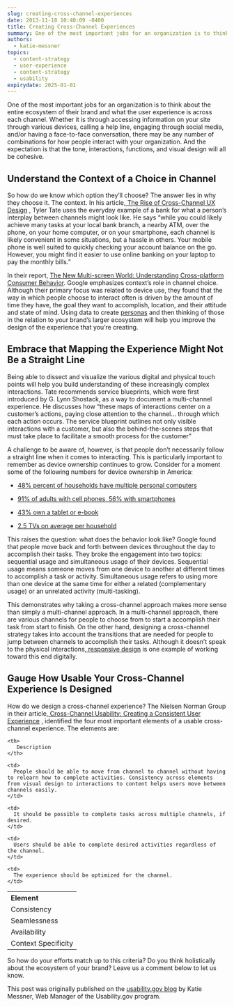 ```yaml
---
slug: creating-cross-channel-experiences
date: 2013-11-18 10:40:09 -0400
title: Creating Cross-Channel Experiences
summary: One of the most important jobs for an organization is to think about the entire ecosystem of their brand and what the user experience is across each channel. Whether it is through accessing information on your site through various devices, calling a help line, engaging through social media, and/or having a face-to-face conversation, there may
authors:
  - katie-messner
topics:
  - content-strategy
  - user-experience
  - content-strategy
  - usability
expirydate: 2025-01-01
---
```


<p>
  One of the most important jobs for an organization is to think about the entire ecosystem of their brand and what the user experience is across each channel. Whether it is through accessing information on your site through various devices, calling a help line, engaging through social media, and/or having a face-to-face conversation, there may be any number of combinations for how people interact with your organization. And the expectation is that the tone, interactions, functions, and visual design will all be cohesive.
</p>

## Understand the Context of a Choice in Channel

<p>
  So how do we know which option they’ll choose? The answer lies in why they choose it. The context. In his article,<a href="http://uxmatters.com/mt/archives/2011/10/the-rise-of-cross-channel-ux-design.php"> The Rise of Cross-Channel UX Design</a> , Tyler Tate uses the everyday example of a bank for what a person’s interplay between channels might look like. He says “while you could likely achieve many tasks at your local bank branch, a nearby ATM, over the phone, on your home computer, or on your smartphone, each channel is likely convenient in some situations, but a hassle in others. Your mobile phone is well suited to quickly checking your account balance on the go. However, you might find it easier to use online banking on your laptop to pay the monthly bills.”
</p>

In their report, [The New Multi-screen World: Understanding Cross-platform Consumer Behavior](http://services.google.com/fh/files/misc/multiscreenworld_final.pdf). Google emphasizes context’s role in channel choice. Although their primary focus was related to device use, they found that the way in which people choose to interact often is driven by the amount of time they have, the goal they want to accomplish, location, and their attitude and state of mind. Using data to create [personas](http://www.usability.gov/how-to-and-tools/methods/personas.html) and then thinking of those in the relation to your brand’s larger ecosystem will help you improve the design of the experience that you’re creating.

## Embrace that Mapping the Experience Might Not Be a Straight Line

<p>
  Being able to dissect and visualize the various digital and physical touch points will help you build understanding of these increasingly complex interactions. Tate recommends service blueprints, which were first introduced by G. Lynn Shostack, as a way to document a multi-channel experience. He discusses how “these maps of interactions center on a customer’s actions, paying close attention to the channel… through which each action occurs. The service blueprint outlines not only visible interactions with a customer, but also the behind-the-scenes steps that must take place to facilitate a smooth process for the customer”
</p>

<p>
  A challenge to be aware of, however, is that people don’t necessarily follow a straight line when it comes to interacting. This is particularly important to remember as device ownership continues to grow. Consider for a moment some of the following numbers for device ownership in America:
</p>

  * <p>
      <a href="http://blogs.forrester.com/reineke_reitsma/11-04-29-the_data_digest_how_many_us_households_have_multiple_pcs">48% percent of households have multiple personal computers</a>
    </p>

  * <p>
      <a href="http://pewinternet.org/Commentary/2012/February/Pew-Internet-Mobile.aspx">91% of adults with cell phones, 56% with smartphones</a>
    </p>

  * <p>
      <a href="http://www.pewinternet.org/Reports/2013/Tablets-and-ereaders.aspx">43% own a tablet or e-book</a>
    </p>

  * <p>
      <a href="http://www.nielsen.com/us/en/newswire/2011/factsheet-the-u-s-media-universe.html">2.5 TVs on average per household</a>
    </p>

<p>
  This raises the question: what does the behavior look like? Google found that people move back and forth between devices throughout the day to accomplish their tasks. They broke the engagement into two topics: sequential usage and simultaneous usage of their devices. Sequential usage means someone moves from one device to another at different times to accomplish a task or activity. Simultaneous usage refers to using more than one device at the same time for either a related (complementary usage) or an unrelated activity (multi-tasking).
</p>

<p>
  This demonstrates why taking a cross-channel approach makes more sense than simply a multi-channel approach. In a multi-channel approach, there are various channels for people to choose from to start a accomplish their task from start to finish. On the other hand, designing a cross-channel strategy takes into account the transitions that are needed for people to jump between channels to accomplish their tasks. Although it doesn’t speak to the physical interactions,<a href="http://www.usability.gov/get-involved/blog/2013/08/responsive-design-one-site-fits-all.html"> responsive design</a> is one example of working toward this end digitally.
</p>

## Gauge How Usable Your Cross-Channel Experience Is Designed

<p>
  How do we design a cross-channel experience? The Nielsen Norman Group in their article,<a href="http://www.nngroup.com/articles/cross-channel-consistency/"> Cross-Channel Usability: Creating a Consistent User Experience</a> , identified the four most important elements of a usable cross-channel experience. The elements are:
</p>

<table style="width: 600px;text-align: left">
  <tr>
    <th>
      Element
    </th>
    
    <th>
       Description
    </th>
  </tr>
  
  <tr>
    <td>
      Consistency
    </td>
    
    <td>
      People should be able to move from channel to channel without having to relearn how to complete activities. Consistency across elements from visual design to interactions to content helps users move between channels easily.
    </td>
  </tr>
  
  <tr>
    <td>
      Seamlessness
    </td>
    
    <td>
      It should be possible to complete tasks across multiple channels, if desired.
    </td>
  </tr>
  
  <tr>
    <td>
      Availability
    </td>
    
    <td>
      Users should be able to complete desired activities regardless of the channel.
    </td>
  </tr>
  
  <tr>
    <td>
      Context Specificity
    </td>
    
    <td>
      The experience should be optimized for the channel.
    </td>
  </tr>
</table>

<p style="text-align: left">
  So how do your efforts match up to this criteria? Do you think holistically about the ecosystem of your brand? Leave us a comment below to let us know.
</p>

<p style="text-align: left">
  This post was originally published on the <a href="http://www.usability.gov/get-involved/blog/2013/11/creating-cross-channel-experiences.html" target="_blank">usability.gov blog</a> by Katie Messner, Web Manager of the Usability.gov program.
</p>